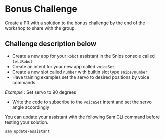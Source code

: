 # Bonus Challenge
Create a PR with a solution to the bonus challenge by the end of the workshop to share with the group.

## Challenge description below
- Create a new app for your `Robot` assistant in the Snips console called `tellRobot`
- Create an intent for your new app called `voiceSet`
- Create a new slot called `number` with builtin slot type `snips/number`
- Have training examples set the servo to desired positions by voice commands

*Example* : Set servo to 90 degrees

- Write the code to subscribe to the `voiceSet` intent and set the servo angle accordingly

You can update your assistant with the following Sam CLI command before testing your solution.
```
sam update-assistant
```